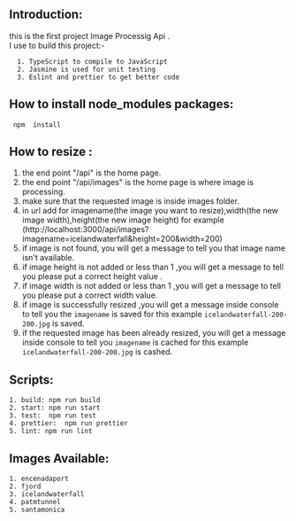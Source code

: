    ## Introduction:

   this is the first project Image Processig Api .     
   I  use to build this project:-    
   
      1. TypeScript to compile to JavaScript
      2. Jasmine is used for unit testing
      3. Eslint and prettier to get better code


   ## How to install node_modules packages:

     npm  install 


   
   ## How to resize :
   
   1. the end point "/api" is the home page.
   2. the end point "/api/images" is the home page is where image is processing.
   1. make sure that the requested image is inside images folder.
   2. in url add for imagename(the image you want to resize),width(the new image width),height(the new 
    image height) 
    for example (http://localhost:3000/api/images?imagename=icelandwaterfall&height=200&width=200)
   3. if image is not found, you will get a message to tell you  that image name isn't available.
   4. if image height is not added or less than 1 ,you will get a message to tell you please put a correct 
    height value .
   5. if image width is not added or less than 1 ,you will get a message to tell you please put a correct 
    width value.
   6. if image is successfully resized ,you will get a message inside console to tell you the `imagename`
    is saved  for this example `icelandwaterfall-200-200.jpg` is saved.
   7. if the requested image has been already resized, you will get a message inside console to tell you 
    `imagename` is cached for this example `icelandwaterfall-200-200.jpg` is cashed.

      

   ## Scripts:
   
    1. build: npm run build
    2. start: npm run start
    3. test:  npm run test
    4. prettier:  npm run prettier
    5. lint: npm run lint
	
	 
	 
   ## Images Available:
	 
	1. encenadaport
	2. fjord
	3. icelandwaterfall
	4. patmtunnel
	5. santamonica
	 
